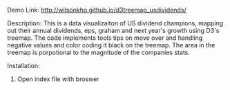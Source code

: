Demo Link: http://wilsonkho.github.io/d3treemap_usdividends/

Description: This is a data visualizaiton of US dividend champions, mapping out their annual dividends, eps, graham and next year's growth using D3's treemap. The code implements tools tips on move over and handling negative values and color coding it black on the treemap. The area in the treemap is porpotional to the magnitude of the companies stats.

Installation:
1. Open index file with broswer